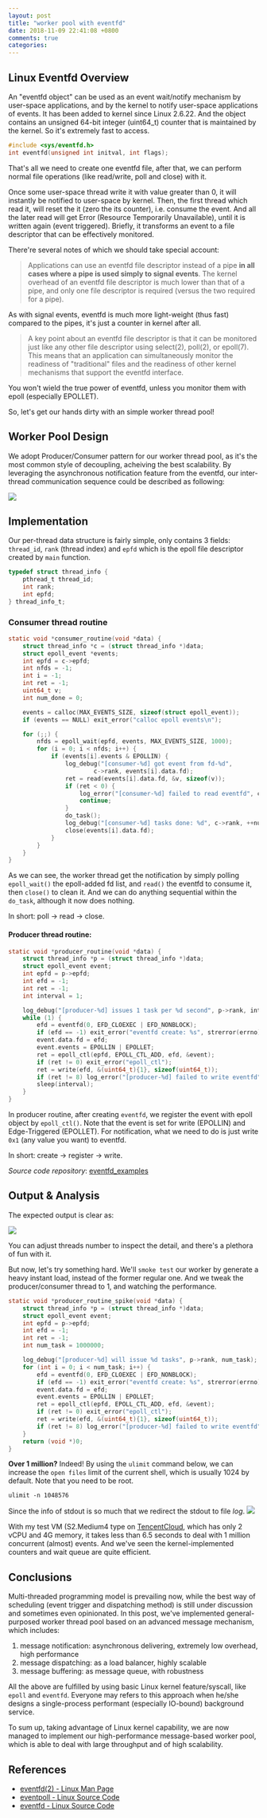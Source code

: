 ```yaml
---
layout: post
title: "worker pool with eventfd"
date: 2018-11-09 22:41:08 +0800
comments: true
categories: 
---
```


## Linux Eventfd Overview
An  "eventfd  object" can be used as an event wait/notify mechanism by user-space applications, and by the kernel to notify user-space applications of events.
It has been added to kernel since Linux 2.6.22. And the object contains an unsigned 64-bit integer (uint64_t) counter that is maintained by the kernel. So it's extremely fast to access.

```c
#include <sys/eventfd.h>
int eventfd(unsigned int initval, int flags);
```

That's all we need to create one eventfd file, after that, we can perform normal file operations (like read/write, poll and close) with it.

Once some user-space thread write it with value greater than 0, it will instantly be notified to user-space by kernel. Then, the first thread which read it, will reset the it (zero the its counter), i.e. consume the event. And all the later read will get Error (Resource Temporarily Unavailable), until it is written again (event triggered). Briefly, it transforms an event to a file descriptor that can be effectively monitored.

There're several notes of which we should take special account:

> Applications can use an eventfd file descriptor instead of a pipe **in all cases where a pipe is used simply to signal events**.  The kernel overhead of an eventfd file descriptor is much lower than that of a pipe, and only one file descriptor is required (versus the two required for a pipe).

As with signal events, eventfd is much more light-weight (thus fast) compared to the pipes, it's just a counter in kernel after all.

> A key point about an eventfd file descriptor is that it can be monitored just like any other file descriptor using select(2), poll(2), or epoll(7). This means that an application can simultaneously monitor the readiness of "traditional" files and the readiness of other kernel mechanisms that support the eventfd interface.

You won't wield the true power of eventfd, unless you monitor them with epoll (especially EPOLLET).

So, let's get our hands dirty with an simple worker thread pool!

##  Worker Pool Design
We adopt Producer/Consumer pattern for our worker thread pool, as it's the most common style of decoupling, acheiving the best scalability.
By leveraging the asynchronous notification feature from the eventfd, our inter-thread communication sequence could be described as following:

![](/images/worker-pool-with-eventfd/eventfd_notify.svg)

## Implementation
Our per-thread data structure is fairly simple, only contains 3 fields: `thread_id`, `rank` (thread index) and `epfd` which is the epoll file descriptor created by `main` function.
```c
typedef struct thread_info {
    pthread_t thread_id;
    int rank;
    int epfd;
} thread_info_t;
```

### Consumer thread routine
```c
static void *consumer_routine(void *data) {
    struct thread_info *c = (struct thread_info *)data;
    struct epoll_event *events;
    int epfd = c->epfd;
    int nfds = -1;
    int i = -1;
    int ret = -1;
    uint64_t v;
    int num_done = 0;

    events = calloc(MAX_EVENTS_SIZE, sizeof(struct epoll_event));
    if (events == NULL) exit_error("calloc epoll events\n");

    for (;;) {
        nfds = epoll_wait(epfd, events, MAX_EVENTS_SIZE, 1000);
        for (i = 0; i < nfds; i++) {
            if (events[i].events & EPOLLIN) {
                log_debug("[consumer-%d] got event from fd-%d",
                        c->rank, events[i].data.fd);
                ret = read(events[i].data.fd, &v, sizeof(v));
                if (ret < 0) {
                    log_error("[consumer-%d] failed to read eventfd", c->rank);
                    continue;
                }
                do_task();
                log_debug("[consumer-%d] tasks done: %d", c->rank, ++num_done);
                close(events[i].data.fd);
            }
        }
    }
}
```
As we can see, the worker thread get the notification by simply polling `epoll_wait()` the epoll-added fd list, and `read()` the eventfd to consume it,  then `close()` to clean it.
And we can do anything sequential within the `do_task`, although it now does nothing.

In short: poll -> read -> close.

#### Producer thread routine:
```c
static void *producer_routine(void *data) {
    struct thread_info *p = (struct thread_info *)data;
    struct epoll_event event;
    int epfd = p->epfd;
    int efd = -1;
    int ret = -1;
    int interval = 1;

    log_debug("[producer-%d] issues 1 task per %d second", p->rank, interval);
    while (1) {
        efd = eventfd(0, EFD_CLOEXEC | EFD_NONBLOCK);
        if (efd == -1) exit_error("eventfd create: %s", strerror(errno));
        event.data.fd = efd;
        event.events = EPOLLIN | EPOLLET;
        ret = epoll_ctl(epfd, EPOLL_CTL_ADD, efd, &event);
        if (ret != 0) exit_error("epoll_ctl");
        ret = write(efd, &(uint64_t){1}, sizeof(uint64_t));
        if (ret != 8) log_error("[producer-%d] failed to write eventfd", p->rank);
        sleep(interval);
    }
}
```
In producer routine, after creating `eventfd`, we register the event with epoll object by `epoll_ctl()`. Note that the event is set for write (EPOLLIN) and Edge-Triggered (EPOLLET).
For notification, what we need to do is just write `0x1` (any value you want) to eventfd.

In short: create -> register -> write.

*Source code repository*: [eventfd_examples](https://github.com/Pro-YY/eventfd_examples/)


## Output & Analysis
The expected output is clear as:

![](/images/worker-pool-with-eventfd/eventfd_worker_execution.gif)

You can adjust threads number to inspect the detail, and there's a plethora of fun with it.


But now, let's try something hard. We'll `smoke test` our worker by generate a heavy instant load, instead of the former regular one. And we tweak the producer/consumer thread to 1, and watching the performance.
```c
static void *producer_routine_spike(void *data) {
    struct thread_info *p = (struct thread_info *)data;
    struct epoll_event event;
    int epfd = p->epfd;
    int efd = -1;
    int ret = -1;
    int num_task = 1000000;

    log_debug("[producer-%d] will issue %d tasks", p->rank, num_task);
    for (int i = 0; i < num_task; i++) {
        efd = eventfd(0, EFD_CLOEXEC | EFD_NONBLOCK);
        if (efd == -1) exit_error("eventfd create: %s", strerror(errno));
        event.data.fd = efd;
        event.events = EPOLLIN | EPOLLET;
        ret = epoll_ctl(epfd, EPOLL_CTL_ADD, efd, &event);
        if (ret != 0) exit_error("epoll_ctl");
        ret = write(efd, &(uint64_t){1}, sizeof(uint64_t));
        if (ret != 8) log_error("[producer-%d] failed to write eventfd", p->rank);
    }
    return (void *)0;
}
```

**Over 1 million?** Indeed! By using the `ulimit` command below, we can increase the `open files` limit of the current shell, which is usually 1024 by default.
Note that you need to be root.
```
ulimit -n 1048576
```
Since the info of stdout is so much that we redirect the stdout to file *log*.
![](/images/worker-pool-with-eventfd/eventfd_worker_execution_spike.gif)

With my test VM (S2.Medium4 type on [TencentCloud](https://cloud.tencent.com/), which has only 2 vCPU and 4G memory, it takes less than 6.5 seconds to deal with 1 million concurrent (almost) events. And we've seen the kernel-implemented counters and wait queue are quite efficient.



## Conclusions
Multi-threaded programming model is prevailing now, while the best way of scheduling (event trigger and dispatching method) is still under discussion and sometimes even opinionated.
In this post, we've implemented general-purposed worker thread pool based on an advanced message mechanism, which includes:

1. message notification: asynchronous delivering, extremely low overhead, high performance
2. message dispatching: as a load balancer, highly scalable
3. message buffering: as message queue, with robustness

All the above are fulfilled by using basic Linux kernel feature/syscall, like `epoll` and `eventfd`.
Everyone may refers to this approach when he/she designs a single-process performant (especially IO-bound) background service.

To sum up, taking advantage of Linux kernel capability, we are now managed to implement our high-performance message-based worker pool, which is able to deal with large throughput and of high scalability.

## References
- [eventfd(2) - Linux Man Page](https://linux.die.net/man/2/eventfd)
- [eventpoll - Linux Source Code](https://elixir.bootlin.com/linux/latest/source/fs/eventpoll.c)
- [eventfd - Linux Source Code](https://elixir.bootlin.com/linux/latest/source/fs/eventfd.c)
